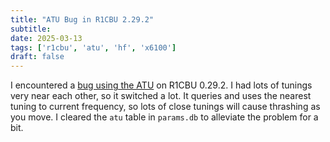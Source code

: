 ```yaml
---
title: "ATU Bug in R1CBU 2.29.2"
subtitle:
date: 2025-03-13
tags: ['r1cbu', 'atu', 'hf', 'x6100']
draft: false
---
```


I encountered a
[bug using the ATU](https://github.com/gdyuldin/x6100_gui/issues/134)
on R1CBU 0.29.2.
I had lots of tunings very near each other,
so it switched a lot.
It queries and uses the nearest tuning to current frequency,
so lots of close tunings will cause thrashing as you move.
I cleared the `atu` table in `params.db`
to alleviate the problem for a bit.

<!--more-->
